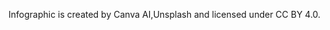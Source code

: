 Infographic is created by Canva AI,Unsplash and licensed under CC BY 4.0.
[<image-card alt="License: CC BY 4.0" src="https://licensebuttons.net/l/by/4.0/80x15.png" ></image-card>](https://creativecommons.org/licenses/by/4.0/)
